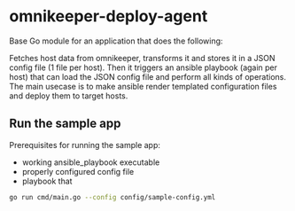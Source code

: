 # omnikeeper-deploy-agent

Base Go module for an application that does the following:

Fetches host data from omnikeeper, transforms it and stores it in a JSON config file (1 file per host). Then it triggers an ansible playbook (again per host) that can load the JSON config file and perform all kinds of operations. The main usecase is to make ansible render templated configuration files and deploy them to target hosts.

## Run the sample app
Prerequisites for running the sample app:
- working ansible_playbook executable
- properly configured config file
- playbook that 
```bash
go run cmd/main.go --config config/sample-config.yml
```